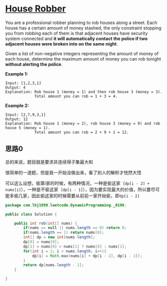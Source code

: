 # [House Robber](https://leetcode.com/problems/house-robber/)

You are a professional robber planning to rob houses along a street. Each house has a certain amount of money stashed, the only constraint stopping you from robbing each of them is that adjacent houses have security system connected and **it will automatically contact the police if two adjacent houses were broken into on the same night**.

Given a list of non-negative integers representing the amount of money of each house, determine the maximum amount of money you can rob tonight **without alerting the police**.

**Example 1:**

```
Input: [1,2,3,1]
Output: 4
Explanation: Rob house 1 (money = 1) and then rob house 3 (money = 3).
             Total amount you can rob = 1 + 3 = 4.
```

**Example 2:**

```
Input: [2,7,9,3,1]
Output: 12
Explanation: Rob house 1 (money = 2), rob house 3 (money = 9) and rob house 5 (money = 1).
             Total amount you can rob = 2 + 9 + 1 = 12.
```

## 思路0

总的来说，题目就是要求非连续得子集最大和

很简单的一道题，但是我一开始没做出来，看了别人的解析才恍然大悟

可以这么设想，偷第i家的时候，有两种情况，一种是偷这家（`dp[i - 2] + nums[i]`），一种是不偷这家（`dp[i - 1]`），因为要实现最大的价值，所以要尽可能多偷几家，因此偷这家的时候需要从前前一家开始偷，即`dp[i - 2]`

```java
package com.lhj1998.leetcode.DynamicProgramming._0198;

public class Solution {

    public int rob(int[] nums) {
        if(nums == null || nums.length == 0) return 0;
        if(nums.length == 1) return nums[0];
        int[] dp = new int[nums.length];
        dp[0] = nums[0];
        dp[1] = nums[0] > nums[1] ? nums[0] : nums[1];
        for(int i = 2; i < nums.length; i++){
            dp[i] = Math.max(nums[i] + dp[i - 2], dp[i - 1]);
        }
        return dp[nums.length - 1];
    }

}

```

